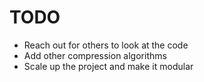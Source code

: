 # TODO

* Reach out for others to look at the code
* Add other compression algorithms
* Scale up the project and make it modular
